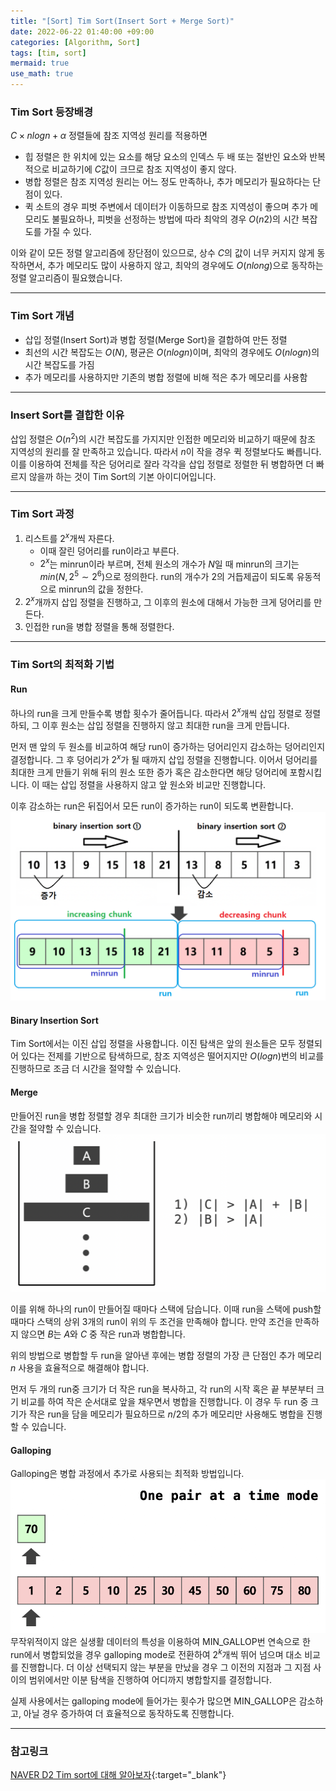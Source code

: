 ```yaml
---
title: "[Sort] Tim Sort(Insert Sort + Merge Sort)"
date: 2022-06-22 01:40:00 +09:00
categories: [Algorithm, Sort]
tags: [tim, sort]
mermaid: true
use_math: true
---
```


### Tim Sort 등장배경

$C × nlogn + α$ 정렬들에 참조 지역성 원리를 적용하면

- 힙 정렬은 한 위치에 있는 요소를 해당 요소의 인덱스 두 배 또는 절반인 요소와 반복적으로 비교하기에 $C$값이 크므로 참조 지역성이 좋지 않다.
- 병합 정렬은 참조 지역성 원리는 어느 정도 만족하나, 추가 메모리가 필요하다는 단점이 있다.
- 퀵 소트의 경우 피벗 주변에서 데이터가 이동하므로 참조 지역성이 좋으며 추가 메모리도 불필요하나, 피벗을 선정하는 방법에 따라 최악의 경우 $O(n2)$의 시간 복잡도를 가질 수 있다.

이와 같이 모든 정렬 알고리즘에 장단점이 있으므로, 상수 $C$의 값이 너무 커지지 않게 동작하면서, 추가 메모리도 많이 사용하지 않고, 최악의 경우에도 $O(nlong)$으로 동작하는 정렬 알고리즘이 필요했습니다.

---

### Tim Sort 개념

- 삽입 정렬(Insert Sort)과 병합 정렬(Merge Sort)을 결합하여 만든 정렬
- 최선의 시간 복잡도는 $O(N)$, 평균은 $O(nlogn)$이며, 최악의 경우에도 $O(nlogn)$의 시간 복잡도를 가짐
- 추가 메모리를 사용하지만 기존의 병합 정렬에 비해 적은 추가 메모리를 사용함

---

### Insert Sort를 결합한 이유

삽입 정렬은 $O(n^2)$의 시간 복잡도를 가지지만 인접한 메모리와 비교하기 때문에 참조 지역성의 원리를 잘 만족하고 있습니다. 따라서 $n$이 작을 경우 퀵 정렬보다도 빠릅니다. 이를 이용하여 전체를 작은 덩어리로 잘라 각각을 삽입 정렬로 정렬한 뒤 병합하면 더 빠르지 않을까 하는 것이 Tim Sort의 기본 아이디어입니다.

---

### Tim Sort 과정

1. 리스트를 $2^x$개씩 자른다.
   - 이때 잘린 덩어리를 run이라고 부른다.
   - $2^x$는 minrun이라 부르며, 전체 원소의 개수가 $N$일 때 minrun의 크기는 $min(N, 2^5∼2^6)$으로 정의한다. run의 개수가 2의 거듭제곱이 되도록 유동적으로 minrun의 값을 정한다.
2. $2^x$개까지 삽입 정렬을 진행하고, 그 이후의 원소에 대해서 가능한 크게 덩어리를 만든다.
3. 인접한 run을 병합 정렬을 통해 정렬한다.

---

### Tim Sort의 최적화 기법

#### Run

하나의 run을 크게 만들수록 병합 횟수가 줄어듭니다. 따라서 $2^x$개씩 삽입 정렬로 정렬하되, 그 이후 원소는 삽입 정렬을 진행하지 않고 최대한 run을 크게 만듭니다.

먼저 맨 앞의 두 원소를 비교하여 해당 run이 증가하는 덩어리인지 감소하는 덩어리인지 결정합니다. 그 후 덩어리가 $2^x$가 될 때까지 삽입 정렬을 진행합니다. 이어서 덩어리를 최대한 크게 만들기 위해 뒤의 원소 또한 증가 혹은 감소한다면 해당 덩어리에 포함시킵니다. 이 때는 삽입 정렬을 사용하지 않고 앞 원소와 비교만 진행합니다.

이후 감소하는 run은 뒤집어서 모든 run이 증가하는 run이 되도록 변환합니다.
![run](/assets/img/2022-06-22/run.png)

#### Binary Insertion Sort

Tim Sort에서는 이진 삽입 정렬을 사용합니다. 이진 탐색은 앞의 원소들은 모두 정렬되어 있다는 전제를 기반으로 탐색하므로, 참조 지역성은 떨어지지만 $O(logn)$번의 비교를 진행하므로 조금 더 시간을 절약할 수 있습니다.

#### Merge

만들어진 run을 병합 정렬할 경우 최대한 크기가 비슷한 run끼리 병합해야 메모리와 시간을 절약할 수 있습니다.
![merge](/assets/img/2022-06-22/tim_merge.png)

이를 위해 하나의 run이 만들어질 때마다 스택에 담습니다. 이때 run을 스택에 push할 때마다 스택의 상위 3개의 run이 위의 두 조건을 만족해야 합니다. 만약 조건을 만족하지 않으면 $B$는 $A$와 $C$ 중 작은 run과 병합합니다.

위의 방법으로 병합할 두 run을 알아낸 후에는 병합 정렬의 가장 큰 단점인 추가 메모리 $n$ 사용을 효율적으로 해결해야 합니다.

먼저 두 개의 run중 크기가 더 작은 run을 복사하고, 각 run의 시작 혹은 끝 부분부터 크기 비교를 하여 작은 순서대로 앞을 채우면서 병합을 진행합니다. 이 경우 두 run 중 크기가 작은 run을 담을 메모리가 필요하므로 $n/2$의 추가 메모리만 사용해도 병합을 진행할 수 있습니다.

#### Galloping

Galloping은 병합 과정에서 추가로 사용되는 최적화 방법입니다.
![galloping](/assets/img/2022-06-22/galloping.gif)
무작위적이지 않은 실생활 데이터의 특성을 이용하여 MIN_GALLOP번 연속으로 한 run에서 병합되었을 경우 galloping mode로 전환하여 $2^k$개씩 뛰어 넘으며 대소 비교를 진행합니다. 더 이상 선택되지 않는 부분을 만났을 경우 그 이전의 지점과 그 지점 사이의 범위에서만 이분 탐색을 진행하여 어디까지 병합할지를 결정합니다.

실제 사용에서는 galloping mode에 들어가는 횟수가 많으면 MIN_GALLOP은 감소하고, 아닐 경우 증가하여 더 효율적으로 동작하도록 진행합니다.

---

### 참고링크

[NAVER D2 Tim sort에 대해 알아보자](https://d2.naver.com/helloworld/0315536){:target="\_blank"}
